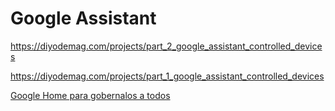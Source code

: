 # Google Assistant

https://diyodemag.com/projects/part_2_google_assistant_controlled_devices

https://diyodemag.com/projects/part_1_google_assistant_controlled_devices



[Google Home para gobernalos a todos](https://www.youtube.com/watch?v=0i8ROl1KS3Y&list=PLFe_vhJmgS_51XlV_a5Atl1Re4fJA_b-d&index=24)
